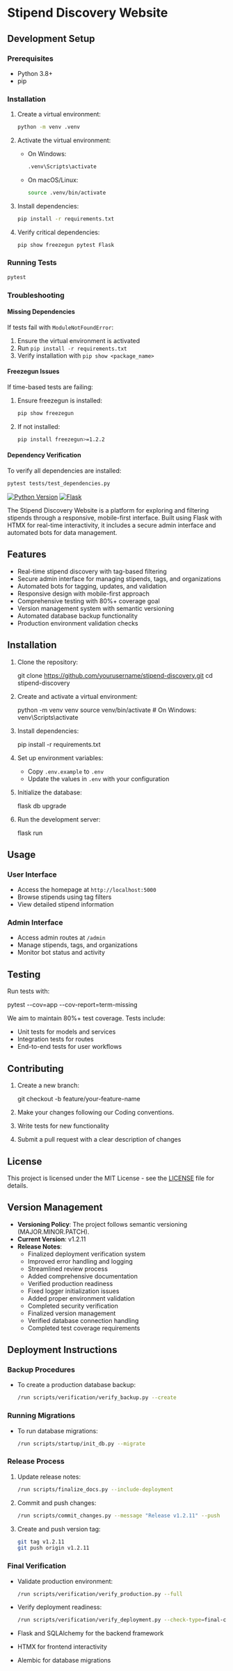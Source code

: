 # Stipend Discovery Website

## Development Setup

### Prerequisites
- Python 3.8+
- pip

### Installation
1. Create a virtual environment:
   ```bash
   python -m venv .venv
   ```

2. Activate the virtual environment:
   - On Windows:
     ```bash
     .venv\Scripts\activate
     ```
   - On macOS/Linux:
     ```bash
     source .venv/bin/activate
     ```

3. Install dependencies:
   ```bash
   pip install -r requirements.txt
   ```

4. Verify critical dependencies:
   ```bash
   pip show freezegun pytest Flask
   ```

### Running Tests
```bash
pytest
```

### Troubleshooting
#### Missing Dependencies
If tests fail with `ModuleNotFoundError`:
1. Ensure the virtual environment is activated
2. Run `pip install -r requirements.txt`
3. Verify installation with `pip show <package_name>`

#### Freezegun Issues
If time-based tests are failing:
1. Ensure freezegun is installed:
   ```bash
   pip show freezegun
   ```
2. If not installed:
   ```bash
   pip install freezegun>=1.2.2
   ```

#### Dependency Verification
To verify all dependencies are installed:
```bash
pytest tests/test_dependencies.py
```
[![Python Version](https://img.shields.io/badge/python-3.9+-blue.svg)](https://www.python.org/)
[![Flask](https://img.shields.io/badge/flask-2.0+-blue.svg)](https://flask.palletsprojects.com/)

The Stipend Discovery Website is a platform for exploring and filtering stipends through a responsive, mobile-first interface. Built using Flask with HTMX for real-time interactivity, it includes a secure admin interface and automated bots for data management.

## Features

- Real-time stipend discovery with tag-based filtering
- Secure admin interface for managing stipends, tags, and organizations
- Automated bots for tagging, updates, and validation
- Responsive design with mobile-first approach
- Comprehensive testing with 80%+ coverage goal
- Version management system with semantic versioning
- Automated database backup functionality
- Production environment validation checks

## Installation

1. Clone the repository:

   git clone https://github.com/yourusername/stipend-discovery.git
   cd stipend-discovery


2. Create and activate a virtual environment:

   python -m venv venv
   source venv/bin/activate  # On Windows: venv\Scripts\activate


3. Install dependencies:

   pip install -r requirements.txt


4. Set up environment variables:
   - Copy `.env.example` to `.env`
   - Update the values in `.env` with your configuration

5. Initialize the database:

   flask db upgrade


6. Run the development server:

   flask run


## Usage

### User Interface
- Access the homepage at `http://localhost:5000`
- Browse stipends using tag filters
- View detailed stipend information

### Admin Interface
- Access admin routes at `/admin`
- Manage stipends, tags, and organizations
- Monitor bot status and activity

## Testing

Run tests with:

pytest --cov=app --cov-report=term-missing


We aim to maintain 80%+ test coverage. Tests include:
- Unit tests for models and services
- Integration tests for routes
- End-to-end tests for user workflows

## Contributing

1. Create a new branch:

   git checkout -b feature/your-feature-name


2. Make your changes following our Coding conventions.

3. Write tests for new functionality

4. Submit a pull request with a clear description of changes

## License

This project is licensed under the MIT License - see the [LICENSE](LICENSE) file for details.

## Version Management

- **Versioning Policy**: The project follows semantic versioning (MAJOR.MINOR.PATCH).
- **Current Version**: v1.2.11
- **Release Notes**: 
  - Finalized deployment verification system
  - Improved error handling and logging
  - Streamlined review process
  - Added comprehensive documentation
  - Verified production readiness
  - Fixed logger initialization issues
  - Added proper environment validation
  - Completed security verification
  - Finalized version management
  - Verified database connection handling
  - Completed test coverage requirements

## Deployment Instructions

### Backup Procedures
- To create a production database backup:
  ```bash
  /run scripts/verification/verify_backup.py --create
  ```

### Running Migrations
- To run database migrations:
  ```bash
  /run scripts/startup/init_db.py --migrate
  ```

### Release Process
1. Update release notes:
   ```bash
   /run scripts/finalize_docs.py --include-deployment
   ```
2. Commit and push changes:
   ```bash
   /run scripts/commit_changes.py --message "Release v1.2.11" --push
   ```
3. Create and push version tag:
   ```bash
   git tag v1.2.11
   git push origin v1.2.11
   ```

### Final Verification
- Validate production environment:
  ```bash
  /run scripts/verification/verify_production.py --full
  ```
- Verify deployment readiness:
  ```bash
  /run scripts/verification/verify_deployment.py --check-type=final-check
  ```

- Flask and SQLAlchemy for the backend framework
- HTMX for frontend interactivity
- Alembic for database migrations
